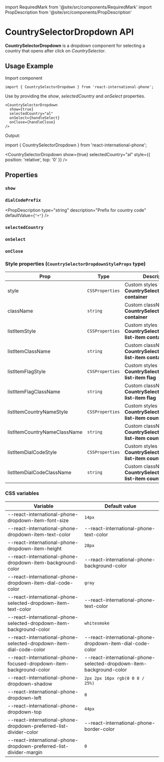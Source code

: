 import RequiredMark from '@site/src/components/RequiredMark'
import PropDescription from '@site/src/components/PropDescription'

# CountrySelectorDropdown API

**CountrySelectorDropdown** is a dropdown component for selecting a country that opens after click on _CountrySelector_.

## Usage Example

Import component

```tsx
import { CountrySelectorDropdown } from 'react-international-phone';
```

Use by providing the _show_, _selectedCountry_ and _onSelect_ properties.

```tsx
<CountrySelectorDropdown
  show={true}
  selectedCountry="al"
  onSelect={handleSelect}
  onClose={handleClose}
/>
```

Output:

import { CountrySelectorDropdown } from 'react-international-phone';

<CountrySelectorDropdown show={true} selectedCountry="al" style={{ position: 'relative', top: '0' }} />

## Properties

### `show` <RequiredMark/>

<PropDescription
type="boolean"
description="Show dropdown"
/>

### `dialCodePrefix`

<PropDescription
type="string"
description="Prefix for country code"
defaultValue={`"+"`}
/>

### `selectedCountry`

<PropDescription
type="CountryIso2"
description="Selected option country code (iso2)"
defaultValue="undefined"
/>

### `onSelect`

<PropDescription
type="(country: ParsedCountry) => void"
description="Callback that calls on option select"
defaultValue="undefined"
/>

### `onClose`

<PropDescription
type="() => void"
description="Callback that calls on dropdown close without select any item (usually by keyboard events)"
defaultValue="undefined"
/>

### Style properties (`CountrySelectorDropdownStyleProps` type)

| Prop                         | Type            | Description                                                                  |
| ---------------------------- | --------------- | ---------------------------------------------------------------------------- |
| style                        | `CSSProperties` | Custom styles for **CountrySelectorDropdown container**                      |
| className                    | `string`        | Custom className for **CountrySelectorDropdown container**                   |
| listItemStyle                | `CSSProperties` | Custom styles for **CountrySelectorDropdown list-item container**            |
| listItemClassName            | `string`        | Custom className for **CountrySelectorDropdown list-item container**         |
| listItemFlagStyle            | `CSSProperties` | Custom styles for **CountrySelectorDropdown list-item flag**                 |
| listItemFlagClassName        | `string`        | Custom className for **CountrySelectorDropdown list-item flag**              |
| listItemCountryNameStyle     | `CSSProperties` | Custom styles for **CountrySelectorDropdown list-item country name**         |
| listItemCountryNameClassName | `string`        | Custom className for **CountrySelectorDropdown list-item country name**      |
| listItemDialCodeStyle        | `CSSProperties` | Custom styles for **CountrySelectorDropdown list-item country dial code**    |
| listItemDialCodeClassName    | `string`        | Custom className for **CountrySelectorDropdown list-item country dial code** |

### CSS variables

| Variable                                                            | Default value                                                       |
| ------------------------------------------------------------------- | ------------------------------------------------------------------- |
| --react-international-phone-dropdown-item-font-size                 | `14px`                                                              |
| --react-international-phone-dropdown-item-text-color                | --react-international-phone-text-color                              |
| --react-international-phone-dropdown-item-height                    | `28px`                                                              |
| --react-international-phone-dropdown-item-background-color          | --react-international-phone-background-color                        |
| --react-international-phone-dropdown-item-dial-code-color           | `gray`                                                              |
| --react-international-phone-selected-dropdown-item-text-color       | --react-international-phone-text-color                              |
| --react-international-phone-selected-dropdown-item-background-color | `whitesmoke`                                                        |
| --react-international-phone-selected-dropdown-item-dial-code-color  | --react-international-phone-dropdown-item-dial-code-color           |
| --react-international-phone-focused-dropdown-item-background-color  | --react-international-phone-selected-dropdown-item-background-color |
| --react-international-phone-dropdown-shadow                         | `2px 2px 16px rgb(0 0 0 / 25%)`                                     |
| --react-international-phone-dropdown-left                           | `0`                                                                 |
| --react-international-phone-dropdown-top                            | `44px`                                                              |
| --react-international-phone-dropdown-preferred-list-divider-color   | --react-international-phone-border-color                            |
| --react-international-phone-dropdown-preferred-list-divider-margin  | `0`                                                                 |
